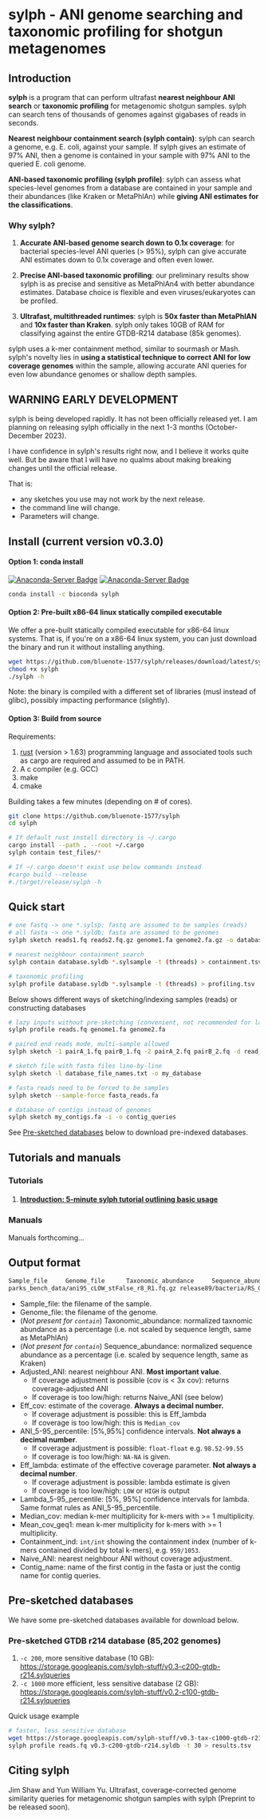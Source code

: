 # sylph -  ANI genome searching and taxonomic profiling for shotgun metagenomes 

## Introduction

**sylph** is a program that can perform ultrafast **nearest neighbour ANI search** or **taxonomic profiling** for metagenomic shotgun samples. sylph can search tens of thousands of genomes against gigabases of reads in seconds.

**Nearest neighbour containment search (sylph contain)**: sylph can search a genome, e.g. E. coli, against your sample. If sylph gives an estimate of 97% ANI, then a genome is contained in your sample with 97% ANI to the queried E. coli genome. 

**ANI-based taxonomic profiling (sylph profile)**: sylph can assess what species-level genomes from a database are contained in your sample and their abundances (like Kraken or MetaPhlAn) while **giving ANI estimates for the classifications**. 

### Why sylph?

1. **Accurate ANI-based genome search down to 0.1x coverage**: for bacterial species-level ANI queries (> 95%), sylph can give accurate ANI estimates down to 0.1x coverage and often even lower.

2. **Precise ANI-based taxonomic profiling**: our preliminary results show sylph is as precise and sensitive as MetaPhlAn4 with better abundance estimates. Database choice is flexible and even viruses/eukaryotes can be profiled.  

3. **Ultrafast, multithreaded runtimes**: sylph is **50x faster than MetaPhlAN** and **10x faster than Kraken**. sylph only takes 10GB of RAM for classifying against the entire GTDB-R214 database (85k genomes). 

sylph uses a k-mer containment method, similar to sourmash or Mash. sylph's novelty lies in **using a statistical technique to correct ANI for low coverage genomes** within the sample, allowing accurate ANI queries for even low abundance genomes or shallow depth samples.

## WARNING EARLY DEVELOPMENT

sylph is being developed rapidly. It has not been officially released yet. I am planning on releasing sylph officially in the next 1-3 months (October-December 2023).  

I have confidence in sylph's results right now, and I believe it works quite well. But be aware that I will have no qualms about making breaking changes until the official release.

That is:
   - any sketches you use may not work by the next release.
   - the command line will change.
   - Parameters will change. 

##  Install (current version v0.3.0)

#### Option 1: conda install 
[![Anaconda-Server Badge](https://anaconda.org/bioconda/sylph/badges/version.svg)](https://anaconda.org/bioconda/sylph)
[![Anaconda-Server Badge](https://anaconda.org/bioconda/sylph/badges/latest_release_date.svg)](https://anaconda.org/bioconda/sylph)

```sh
conda install -c bioconda sylph
```

#### Option 2: Pre-built x86-64 linux statically compiled executable

We offer a pre-built statically compiled executable for x86-64 linux systems. That is, if you're on a x86-64 linux system, you can just download the binary and run it without installing anything. 

```sh
wget https://github.com/bluenote-1577/sylph/releases/download/latest/sylph
chmod +x sylph
./sylph -h
```

Note: the binary is compiled with a different set of libraries (musl instead of glibc), possibly impacting performance (slightly).

#### Option 3: Build from source

Requirements:
1. [rust](https://www.rust-lang.org/tools/install) (version > 1.63) programming language and associated tools such as cargo are required and assumed to be in PATH.
2. A c compiler (e.g. GCC)
3. make
4. cmake

Building takes a few minutes (depending on # of cores).

```sh
git clone https://github.com/bluenote-1577/sylph
cd sylph

# If default rust install directory is ~/.cargo
cargo install --path . --root ~/.cargo
sylph contain test_files/*

# If ~/.cargo doesn't exist use below commands instead
#cargo build --release
#./target/release/sylph -h
```

## Quick start

```sh
# one fastq -> one *.sylsp; fastq are assumed to be samples (reads)
# all fasta -> one *.syldb; fasta are assumed to be genomes
sylph sketch reads1.fq reads2.fq.gz genome1.fa genome2.fa.gz -o database

# nearest neighbour containment search 
sylph contain database.syldb *.sylsample -t (threads) > containment.tsv

# taxonomic profiling 
sylph profile database.syldb *.sylsample -t (threads) > profiling.tsv
```

Below shows different ways of sketching/indexing samples (reads) or constructing databases

```sh
# lazy inputs without pre-sketching (convenient, not recommended for large files)
sylph profile reads.fq genome1.fa genome2.fa

# paired end reads mode, multi-sample allowed
sylph sketch -1 pairA_1.fq pairB_1.fq -2 pairA_2.fq pairB_2.fq -d read_sketches

# sketch file with fasta files line-by-line
sylph sketch -l database_file_names.txt -o my_database

# fasta reads need to be forced to be samples
sylph sketch --sample-force fasta_reads.fa

# database of contigs instead of genomes
sylph sketch my_contigs.fa -i -o contig_queries

```

See [Pre-sketched databases](#pre-databases) below to download pre-indexed databases. 

## Tutorials and manuals

### Tutorials

1. #### [Introduction: 5-minute sylph tutorial outlining basic usage](https://github.com/bluenote-1577/sylph/wiki/5%E2%80%90minute-sylph-tutorial)

### Manuals

Manuals forthcoming...

## Output format

```sh
Sample_file     Genome_file      Taxonomic_abundance     Sequence_abundance      Adjusted_ANI    Eff_cov ANI_5-95_percentile     Eff_lambda      Lambda_5-95_percentile  Median_cov      Mean_cov_geq1   Containment_ind Naive_ANI       Contig_name
parks_bench_data/ani95_cLOW_stFalse_r8_R1.fq.gz release89/bacteria/RS_GCF_000178875.2_genomic.fna.gz    78.1242 81.8234 97.53   264.000 NA-NA   HIGH    NA-NA   264     264.143 10281/22299     97.53   NC_016901.1 Shewanella baltica OS678, complete genome
```

- Sample_file: the filename of the sample.
- Genome_file: the filename of the genome.
- (*Not present for `contain`*) Taxonomic_abundance: normalized taxnomic abundance as a percentage (i.e. not scaled by sequence length, same as MetaPhlAn)
- (*Not present for `contain`*) Sequence_abundance: normalized sequence abundance as a percentage (i.e. scaled by sequence length, same as Kraken)
- Adjusted_ANI: nearest neighbour ANI. **Most important value**.
    * If coverage adjustment is possible (cov is < 3x cov): returns coverage-adjusted ANI
    * If coverage is too low/high: returns Naive_ANI (see below)
- Eff_cov: estimate of the coverage. **Always a decimal number.** 
    * If coverage adjustment is possible: this is Eff_lambda
    * If coverage is too low/high: this is `Median_cov`
- ANI_5-95_percentile: [5%,95%] confidence intervals. **Not always a decimal number**.
   * If coverage adjustment is possible: `float-float` e.g. `98.52-99.55`
   * If coverage is too low/high: `NA-NA` is given. 
- Eff_lambda: estimate of the effective coverage parameter. **Not always a decimal number**. 
    * If coverage adjustment is possible: lambda estimate is given
    * If coverage is too low/high: `LOW` or `HIGH` is output
- Lambda_5-95_percentile: [5%, 95%] confidence intervals for lambda. Same format rules as ANI_5-95_percentile.
- Median_cov: median k-mer multiplicity for k-mers with >= 1 multiplicity.
- Mean_cov_geq1: mean k-mer multiplicity for k-mers with >= 1 multiplicity.
- Containment_ind: `int/int` showing the containment index (number of k-mers contained divided by total k-mers), e.g. `959/1053`.
- Naive_ANI: nearest neighbour ANI without coverage adjustment.
- Contig_name: name of the first contig in the fasta or just the contig name for contig queries.

<a name="pre-databases"></a>
## Pre-sketched databases

We have some pre-sketched databases available for download below. 

### Pre-sketched GTDB r214 database (85,202 genomes)

1. `-c 200`, more sensitive database (10 GB): https://storage.googleapis.com/sylph-stuff/v0.3-c200-gtdb-r214.sylqueries
3. `-c 1000` more efficient, less sensitive database (2 GB): https://storage.googleapis.com/sylph-stuff/v0.2-c100-gtdb-r214.sylqueries

Quick usage example

```sh
# faster, less sensitive database
wget https://storage.googleapis.com/sylph-stuff/v0.3-tax-c1000-gtdb-r214.syldb
sylph profile reads.fq v0.3-c200-gtdb-r214.syldb -t 30 > results.tsv
```

## Citing sylph

Jim Shaw and Yun William Yu. Ultrafast, coverage-corrected genome similarity queries for metagenomic shotgun samples with sylph (Preprint to be released soon). 


